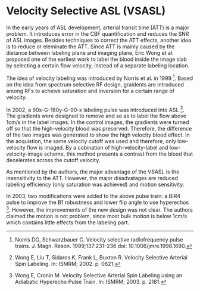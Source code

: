 # Velocity Selective ASL (VSASL)

In the early years of ASL development, arterial transit time (ATT) is a major problem. It introduces error in the CBF quantification and reduces the SNR of ASL images. Besides techniques to correct the ATT effects, another idea is to reduce or eleminate the ATT. Since ATT is mainly caused by the distance between labeling plane and imaging plane, Eric Wong et al. proposed one of the earliest work to label the blood inside the image slab by selecting a certain flow velocity, instead of a separate labeling location.

The idea of velocity labeling was introduced by Norris et al. in 1999 [^1]. Based on the idea from spectrum selective RF design, graidents are introduced among RFs to acheive saturation and inversion for a certain range of velocity.

In 2002, a 90x-G-180y-G-90-x labeling pulse was introduced into ASL [^2]. The gradients were designed to remove and so as to label the flow above 1cm/s in the label images. In the control images, the gradients were turned off so that the high-velocity blood was preserved. Therefore, the difference of the two images was generated to show the high velocity blood effect. In the acquistion, the same velocity cutoff was used and therefore, only low-velocity flow is imaged. By a cobination of high-velocity-label and low-velocity-image scheme, this method presents a contrast from the blood that decelerates across the cutoff velocity. 

As mentioned by the authors, the major advantage of the VSASL is the insensitivity to the ATT. However, the major disadvatages are reduced labeling efficiency (only saturation was achieved) and motion sensitivity.  

In 2003, two modifications were added to the above pulse train: a BIR4 pulse to improve the B1 robustness and lower flip angle to use hyperechos [^3]. However, the improvements of the new design was not clear. The authors claimed the motion is not problem, since most bulk motion is below 1cm/s which contains little effects from the labeling part. 

[^1]: Norris DG, Schwarzbauer C. Velocity selective radiofrequency pulse trains. J. Magn. Reson. 1999;137:231–236 doi: 10.1006/jmre.1998.1690.
[^2]: Wong E, Liu T, Sidaros K, Frank L, Buxton R. Velocity Selective Arterial Spin Labeling. In: ISMRM; 2002. p. 0621.
[^3]: Wong E, Cronin M. Velocity Selective Arterial Spin Labeling using an Adiabatic Hyperecho Pulse Train. In: ISMRM; 2003. p. 2181.